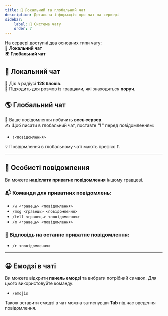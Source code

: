```yaml
---
title: 💬 Локальний та глобальний чат  
description: Детальна інформація про чат на сервері
sidebar:  
    label: 💭 Система чату  
    order: 7  
---
```


На сервері доступні два основних типи чату:  
📍 **Локальний чат**  
🌍 **Глобальний чат**

## 🔹 Локальний чат

📏 Діє в радіусі **128 блоків**.  
👥 Підходить для розмов із гравцями, які знаходяться **поруч**.

## 🌎 Глобальний чат

📢 Ваше повідомлення побачить **весь сервер**.  
✍️ Щоб писати в глобальний чат, поставте **"!"** перед повідомленням:  
- `!<повідомлення>`


💡 Повідомлення в глобальному чаті мають префікс **Г**.

---

## 💌 Особисті повідомлення

Ви можете **надіслати приватне повідомлення** іншому гравцеві.

### 📬 Команди для приватних повідомлень:
- `/w <гравець> <повідомлення>`
- `/msg <гравець> <повідомлення>`
- `/tell <гравець> <повідомлення>`
- `/m <гравець> <повідомлення>`

### 🔄 Відповідь на останнє приватне повідомлення:  
- `/r <повідомлення>`

---

## 😀 Емодзі в чаті

Ви можете відкрити **панель емодзі** та вибрати потрібний символ. Для цього використовуйте команду:
- `/emojis`

Також вставити емодзі в чат можна затиснувши **Tab** під час введення повідомлення. 

